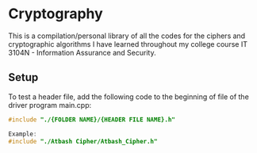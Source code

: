 # Cryptography
This is a compilation/personal library of all the codes for the ciphers and cryptographic algorithms I have learned throughout my college course IT 3104N - Information Assurance and Security.

## Setup
To test a header file, add the following code to the beginning of file of the driver program main.cpp:
```c
#include "./{FOLDER NAME}/{HEADER FILE NAME}.h"

Example:
#include "./Atbash Cipher/Atbash_Cipher.h"
```
